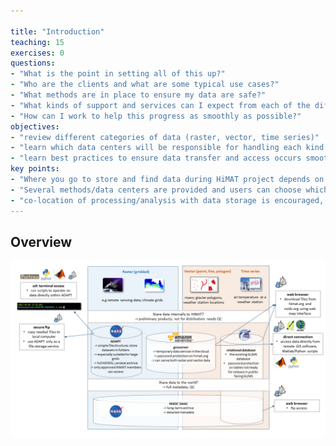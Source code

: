 ```yaml
---

title: "Introduction"
teaching: 15
exercises: 0
questions:
- "What is the point in setting all of this up?"
- "Who are the clients and what are some typical use cases?"
- "What methods are in place to ensure my data are safe?"
- "What kinds of support and services can I expect from each of the different data coordinators?"
- "How can I work to help this progress as smoothly as possible?"
objectives:
- "review different categories of data (raster, vector, time series)"
- "learn which data centers will be responsible for handling each kind of data"
- "learn best practices to ensure data transfer and access occurs smoothly across the team"
key points:
- "Where you go to store and find data during HiMAT project depends on the data type, size and usage constraints"
- "Several methods/data centers are provided and users can choose which approach works best"
- "co-location of processing/analysis with data storage is encouraged, to minimize transfer of large files" 
---
```


## Overview

![conceptual map](../fig/himatDataDiagram.png)

<!---
https://github.com/aaarendt/2016-11-29-HiMAT/blob/gh-pages/files/read_nc.ipynb
--->

